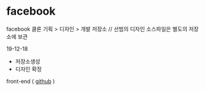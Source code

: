 # facebook
facebook 클론 기획 > 디자인 > 개발 저장소 // 선범의 디자인 소스파일은 별도의 저장소에 보관

19-12-18
- 저장소생성
- 디자인 확정

front-end ( [github](https://github.com/simseonbeom/facebook) )

